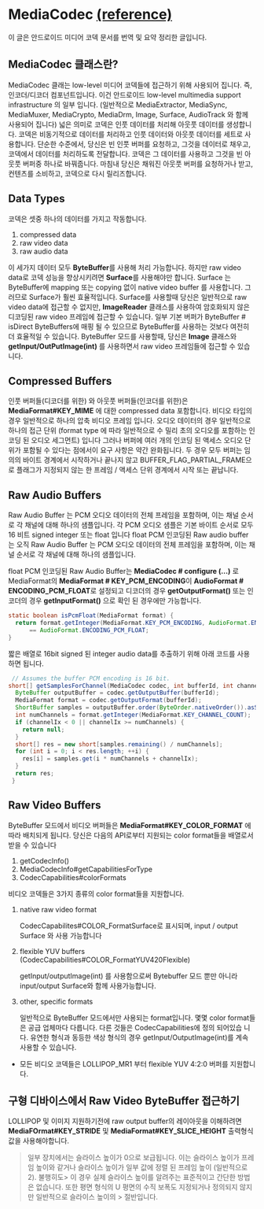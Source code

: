 # MediaCodec [(reference)](https://developer.android.com/reference/android/media/MediaCodec)
이 글은 안드로이드 미디어 코덱 문서를 번역 및 요약 정리한 글입니다. 

## MediaCodec 클래스란?

MediaCodec 클래는 low-level 미디어 코덱들에 접근하기 위해 사용되어 집니다. 즉, 인코더/디코더 컴포넌트입니다. 
이건 안드로이드 low-level multimedia support infrastructure 의 일부 입니다. 
(일반적으로 MediaExtractor, MediaSync, MediaMuxer, MediaCrypto, MediaDrm, Image, Surface, AudioTrack 와 함께 사용되어 집니다)
넓은 의미로 코덱은 인풋 데이터를 처리해 아웃풋 데이터를 생성합니다. 코덱은 비동기적으로 데이터를 처리하고 인풋 데이터와 아웃풋 데이터를 세트로 사용합니다. 
단순한 수준에서, 당신은 빈 인풋 버퍼를 요청하고, 그것을 데이터로 채우고, 코덱에서 데이터를 처리하도록 전달합니다. 
코덱은 그 데이터를 사용하고 그것을 빈 아웃풋 버퍼중 하나로 바꿔줍니다. 마침내 당신은 채워진 아웃풋 버퍼를 요청하거나 받고, 컨텐츠를 소비하고, 코덱으로 다시 릴리즈합니다.

## Data Types
코덱은 셋중 하나의 데이터를 가지고 작동합니다. 
1. compressed data
2. raw video data
3. raw audio data

이 세가지 데이터 모두 **ByteBuffer**를 사용해 처리 가능합니다. 하지만 raw video data로 코덱 성능을 향상시키려면 **Surface**를 사용해야만 합니다.
Surface 는 ByteBuffer에 mapping 또는 copying 없이 native video buffer 를 사용합니다. 그러므로 Surface가 훨씬 효율적입니다. 
Surface를 사용할때 당신은 일반적으로 raw video data에 접근할 수 없지만, 
**ImageReader** 클래스를 사용하여 암호화되지 않은 디코딩된 raw video 프레임에 접근할 수 있습니다. 
일부 기본 버퍼가 ByteBuffer # isDirect ByteBuffers에 매핑 될 수 있으므로 ByteBuffer를 사용하는 것보다 여전히 더 효율적일 수 있습니다.
ByteBuffer 모드를 사용할때, 당신은 **Image** 클래스와 **getInput/OutPutImage(int)** 를 사용하면서 raw video 프레임들에 접근할 수 있습니다. 

## Compressed Buffers
인풋 버퍼들(디코더를 위한) 와 아웃풋 버퍼들(인코더를 위한)은 **MediaFormat#KEY_MIME** 에 대한 compressed data 포함합니다. 
비디오 타입의 경우 일반적으로 하나의 압축 비디오 프레임 입니다. 
오디오 데이터의 경우 일반적으로 하나의 접근 단위 (format type 에 따라 일반적으로 수 밀리 초의 오디오를 포함하는 인코딩 된 오디오 세그먼트) 입니다 
그러나 버퍼에 여러 개의 인코딩 된 액세스 오디오 단위가 포함될 수 있다는 점에서이 요구 사항은 약간 완화됩니다.
두 경우 모두 버퍼는 임의의 바이트 경계에서 시작하거나 끝나지 않고 
BUFFER_FLAG_PARTIAL_FRAME으로 플래그가 지정되지 않는 한 프레임 / 액세스 단위 경계에서 시작 또는 끝납니다.

## Raw Audio Buffers
Raw Audio Buffer 는 PCM 오디오 데이터의 전체 프레임을 포함하며, 이는 채널 순서로 각 채널에 대해 하나의 샘플입니다.
각 PCM 오디오 샘플은 기본 바이트 순서로 모두 16 비트 signed integer 또는 float 입니다
float PCM 인코딩된 Raw audio buffer 는 오직 
Raw Audio Buffer 는 PCM 오디오 데이터의 전체 프레임을 포함하며, 이는 채널 순서로 각 채널에 대해 하나의 샘플입니다. 

float PCM 인코딩된 Raw Audio Buffer는 **MediaCodec # configure (…)** 로 MediaFormat의 **MediaFormat # KEY_PCM_ENCODING**이 **AudioFormat # ENCODING_PCM_FLOAT**로 설정되고 디코더의 경우 **getOutputFormat()** 또는 인코더의 경우 **getInputFormat()** 으로 확인 된 경우에만 가능합니다.

~~~java
static boolean isPcmFloat(MediaFormat format) {
  return format.getInteger(MediaFormat.KEY_PCM_ENCODING, AudioFormat.ENCODING_PCM_16BIT)
      == AudioFormat.ENCODING_PCM_FLOAT;
}
~~~

짧은 배열로 16bit signed 된 integer audio data를 추출하기 위해 아래 코드를 사용하면 됩니다.

~~~java
 // Assumes the buffer PCM encoding is 16 bit.
short[] getSamplesForChannel(MediaCodec codec, int bufferId, int channelIx) {
  ByteBuffer outputBuffer = codec.getOutputBuffer(bufferId);
  MediaFormat format = codec.getOutputFormat(bufferId);
  ShortBuffer samples = outputBuffer.order(ByteOrder.nativeOrder()).asShortBuffer();
  int numChannels = format.getInteger(MediaFormat.KEY_CHANNEL_COUNT);
  if (channelIx < 0 || channelIx >= numChannels) {
    return null;
  }
  short[] res = new short[samples.remaining() / numChannels];
  for (int i = 0; i < res.length; ++i) {
    res[i] = samples.get(i * numChannels + channelIx);
  }
  return res;
 }
~~~

## Raw Video Buffers
ByteBuffer 모드에서 비디오 버퍼들은 **MediaFormat#KEY_COLOR_FORMAT** 에 따라 배치되게 됩니다. 
당신은 다음의 API로부터 지원되는 color format들을 배열로서 받을 수 있습니다

1. getCodecInfo()
2. MediaCodecInfo#getCapabilitiesForType
3. CodecCapabilities#colorFormats

비디오 코덱들은 3가지 종류의 color format들을 지원합니다. 

1. native raw video format 

    CodecCapabilites#COLOR_FormatSurface로 표시되며, input / output Surface 와 사용 가능합니다

2. flexible YUV buffers (CodecCapabilities#COLOR_FormatYUV420Flexible)

    getInput/outputImage(int) 를 사용함으로써 Bytebuffer 모드 뿐만 아니라 input/output Surface와 함께 사용가능합니다. 

3. other, specific formats

    일반적으로 ByteBuffer 모드에서만 사용되는 format입니다. 몇몇 color format들은 공급 업체마다 다릅니다. 다른 것들은 CodecCapabilities에 정의 되어있습  니다. 유연한 형식과 동등한 색상 형식의 경우 getInput/OutputImage(int)를 계속 사용할 수 있습니다. 
    
* 모든 비디오 코덱들은 LOLLIPOP_MR1 부터 flexible YUV 4:2:0 버퍼를 지원합니다. 

## 구형 디바이스에서 Raw Video ByteBuffer 접근하기

LOLLIPOP 및 이미지 지원하기전에 raw output buffer의 레이아웃을 이해하려면 **MediaFOrmat#KEY_STRIDE** 및 **MediaFormat#KEY_SLICE_HEIGHT** 출력형식 값을 사용해야합니다. 

> 일부 장치에서는 슬라이스 높이가 0으로 보급됩니다. 이는 슬라이스 높이가 프레임 높이와 같거나 슬라이스 높이가 일부 값에 정렬 된 프레임 높이 (일반적으로 2). 불행히도> 이 경우 실제 슬라이스 높이를 알려주는 표준적이고 간단한 방법은 없습니다. 또한 평면 형식의 U 평면의 수직 보폭도 지정되거나 정의되지 않지만 일반적으로 슬라이스 높이의 > 절반입니다.

